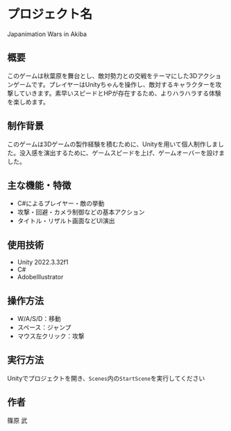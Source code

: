 # プロジェクト名
Japanimation Wars in Akiba

## 概要
このゲームは秋葉原を舞台とし、敵対勢力との交戦をテーマにした3Dアクションゲームです。プレイヤーはUnityちゃんを操作し、敵対するキャラクターを攻撃していきます。素早いスピードとHPが存在するため、よりハラハラする体験を楽しめます。

## 制作背景
このゲームは3Dゲームの製作経験を積むために、Unityを用いて個人制作しました。没入感を演出するために、ゲームスピードを上げ、ゲームオーバーを設けました。

## 主な機能・特徴
- C#によるプレイヤー・敵の挙動
- 攻撃・回避・カメラ制御などの基本アクション
- タイトル・リザルト画面などUI演出

## 使用技術
- Unity 2022.3.32f1
- C#
- AdobeIllustrator

## 操作方法
- W/A/S/D：移動
- スペース：ジャンプ
- マウス左クリック：攻撃

## 実行方法
Unityでプロジェクトを開き、`Scenes`内の`StartScene`を実行してください

## 作者
篠原 武
